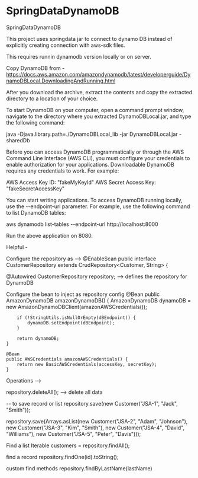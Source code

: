# SpringDataDynamoDB
SpringDataDynamoDB


This project uses springdata jar to connect to dynamo DB instead of explicitly creating connection with aws-sdk files.

This requires runnin dynamodb version locally or on server.

Copy DynamoDB from - https://docs.aws.amazon.com/amazondynamodb/latest/developerguide/DynamoDBLocal.DownloadingAndRunning.html

After you download the archive, extract the contents and copy the extracted directory to a location of your choice.

To start DynamoDB on your computer, open a command prompt window, navigate to the directory where you extracted DynamoDBLocal.jar, and type the following command:

java -Djava.library.path=./DynamoDBLocal_lib -jar DynamoDBLocal.jar -sharedDb

Before you can access DynamoDB programmatically or through the AWS Command Line Interface (AWS CLI), you must configure your credentials to enable authorization for your applications. Downloadable DynamoDB requires any credentials to work. For example:

AWS Access Key ID: "fakeMyKeyId"
AWS Secret Access Key: "fakeSecretAccessKey"

You can start writing applications. To access DynamoDB running locally, use the --endpoint-url parameter. For example, use the following command to list DynamoDB tables:

aws dynamodb list-tables --endpoint-url http://localhost:8000

Run the above application on 8080.

Helpful - 

Configure the repository as -->
@EnableScan
public interface CustomerRepository extends CrudRepository<Customer, String> {

@Autowired
	CustomerRepository repository; --> defines the repository for DynamoDB
  
Configure the bean to inject as repository config
@Bean
	public AmazonDynamoDB amazonDynamoDB() {
		AmazonDynamoDB dynamoDB = new AmazonDynamoDBClient(amazonAWSCredentials());

		if (!StringUtils.isNullOrEmpty(dBEndpoint)) {
			dynamoDB.setEndpoint(dBEndpoint);
		}

		return dynamoDB;
	}

	@Bean
	public AWSCredentials amazonAWSCredentials() {
		return new BasicAWSCredentials(accessKey, secretKey);
	}
  
 Operations -->
  
repository.deleteAll(); --> delete all data

-- to save record or list
repository.save(new Customer("JSA-1", "Jack", "Smith"));

repository.save(Arrays.asList(new Customer("JSA-2", "Adam", "Johnson"), new Customer("JSA-3", "Kim", "Smith"),
				new Customer("JSA-4", "David", "Williams"), new Customer("JSA-5", "Peter", "Davis")));
  
 Find a list
 Iterable<Customer> customers = repository.findAll();
  
 find a record
 repository.findOne(id).toString();
 
 custom find methods
 repository.findByLastName(lastName)
 
  
